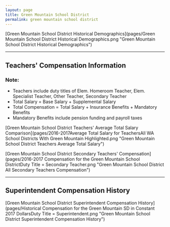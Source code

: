 ```yaml
---
layout: page
title: Green Mountain School District
permalink: green mountain school district
---
```



[Green Mountain School District Historical Demographics](pages/Green Mountain School District Historical Demographics.png "Green Mountain School District Historical Demographics")

___

## Teachers' Compensation Information
### Note:
- Teachers include duty titles of Elem. Homeroom Teacher, Elem. Specialist Teacher, Other Teacher, Secondary Teacher
- Total Salary = Base Salary + Supplemental Salary
- Total Compensation = Total Salary + Insurance Benefits + Mandatory Benefits
- Mandatory Benefits include pension funding and payroll taxes

[Green Mountain School District Teachers' Average Total Salary Comparison](pages/2016-2017Average Total Salary for TeachersAll WA School Districts With Green Mountain Highlighted.png "Green Mountain School District Teachers Average Total Salary")

[Green Mountain School District Secondary Teachers' Compensation](pages/2016-2017 Compensation for the Green Mountain School DistrictDuty Title = Secondary Teacher.png "Green Mountain School District All Secondary Teachers Compensation")


___

## Superintendent Compensation History

[Green Mountain School District Superintendent Compensation History](pages/Historical Compensation for the Green Mountain SD in Constant 2017 DollarsDuty Title = Superintendent.png "Green Mountain School District Superintendent Compensation History")

